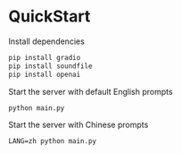 # QuickStart

Install dependencies

```bash
pip install gradio
pip install soundfile
pip install openai
```

Start the server with default English prompts

```
python main.py
```

Start the server with Chinese prompts

```
LANG=zh python main.py
```
